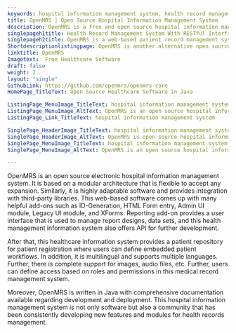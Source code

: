 ```yaml
---
keywords: hospital information management system, health record management system, patient record management system, health management information system, medical record management system
title: OpenMRS | Open Source Hospital Information Management System
description: OpenMRS is a free and open source hospital information management system. It is secure, multilingual and comes up with powerful reporting and access features.
singlepageh1title: Health Record Management System With RESTful Interface
singlepageh2title: OpenMRS is a web-based patient record management system. It offers modules such as location-based login, embedded patient workflows, and flexible reporting.
Shortdescriptionlistingpage: OpenMRS is another alternative open source hospital information management system. It is flexible and provides powerful features such as role-based permissions, embedded patient workflows, and support for multiple languages.
linktitle: OpenMRS
Imagetext:  Free Healthcare Software
draft: false
weight: 2
layout: "single"
GithubLink: https://github.com/openmrs/openmrs-core
HomePage_TitleText: Open Source Healthcare Software in Java

ListingPage_MenuImage_TitleText: hospital information management system
ListingPage_MenuImage_AltText: OpenMRS is an open source hospital information management system
ListingPage_Link_TitleText: hospital information management system

SinglePage_HeaderImage_TitleText: hospital information management system
SinglePage_HeaderImage_AltText: OpenMRS is open source hospital information management system
SinglePage_MenuImage_TitleText: hospital information management system
SinglePage_MenuImage_AltText: OpenMRS is an open source hospital information management system

---
```


OpenMRS is an open source electronic hospital information management system. It is based on a modular architecture that is flexible to accept any expansion. Similarly, it is highly adaptable software and provides integration with third-party libraries. This web-based software comes up with many helpful add-ons such as ID-Generation, HTML Form entry, Admin UI module, Legacy UI module, and XForms. Reporting add-on provides a user interface that is used to manage report designs, data sets, and this health management information system also offers API for further development.

After that, this healthcare information system provides a patient repository for patient registration where users can define embedded patient workflows. In addition, it is multilingual and supports multiple languages. Further, there is complete support for images, audio files, etc. Further, users can define access based on roles and permissions in this medical record management system.

Moreover, OpenMRS is written in Java with comprehensive documentation available regarding development and deployment. This hospital information management system is not only software but also a community that has been consistently developing new features and modules for health records management.

<a class="anchor" id="requirements" name="requirements" style="font-size: 12.16px;"></a>
